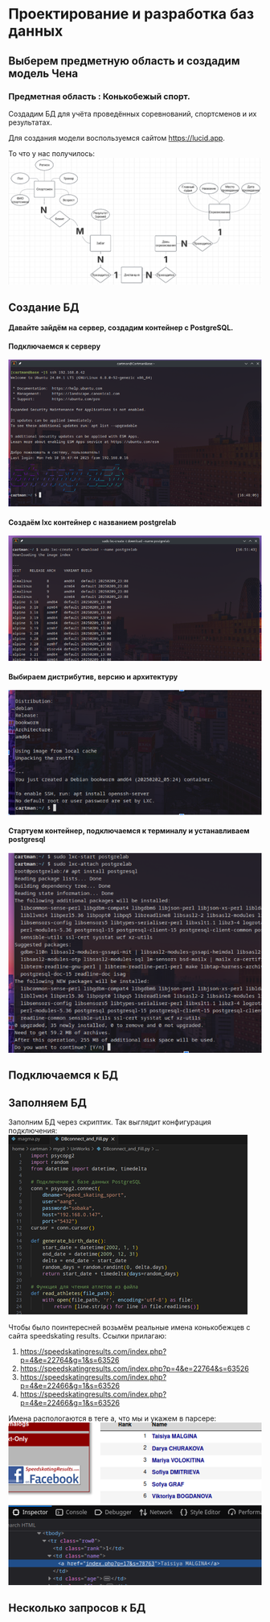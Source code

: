 # Проектирование и разработка баз данных

## Выберем предметную область и создадим модель Чена

### Предметная область : Конькобежый спорт.
Создадим БД для учёта проведённых соревнований, спортсменов и их результатах.

Для создания модели воспользуемся сайтом https://lucid.app.

То что у нас получилось:
![alt text](Screenshot_20250211_104712.png)



## Создание БД

#### Давайте зайдём на сервер, создадим контейнер с PostgreSQL.

#### Подключаемся к серверу
![alt text](image-2.png)

#### Создаём lxc контейнер с названием postgrelab
![alt text](image-3.png)

#### Выбираем дистрибутив, версию и архитектуру
![alt text](image-4.png)

#### Стартуем контейнер, подключаемся к терминалу и устанавливаем postgresql
![alt text](image-5.png)


## Подключаемся к БД 

## Заполняем БД

Заполним БД через скриптик.
Так выглядит конфигурация подключения:
![alt text](image-1.png)

Чтобы было поинтересней возьмём реальные имена конькобежцев с сайта speedskating results. 
Ссылки прилагаю: 
1) https://speedskatingresults.com/index.php?p=4&e=22764&g=1&s=63526
2) https://speedskatingresults.com/index.php?p=4&e=22764&s=63526
3) https://speedskatingresults.com/index.php?p=4&e=22466&g=1&s=63526
4) https://speedskatingresults.com/index.php?p=4&e=22466&g=1&s=63526

Имена распологаются в теге a, что мы и укажем в парсере:
![alt text](image.png)



## Несколько запросов к БД

